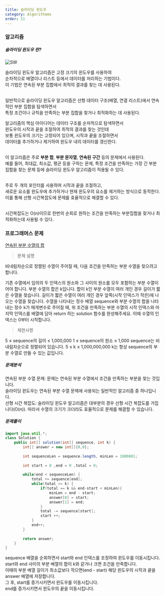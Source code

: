 ```yaml
---
title: 슬라이딩 윈도우
category: Algorithems
order: 11
---
```


### 알고리즘
##### 슬라이딩 윈도우 란?
![SW](https://drive.google.com/uc?id=1NfwLdobSpGU6wz9b4AwM4rKG1ZqHWwHs)

슬라이딩 윈도우 알고리즘은 고정 크기의 윈도우를 사용하여 <br>순차적으로 배열이나 리스트 등에서 데이터를 처리하는 기법이다.<br> 이 기법은 연속된 부분 집합에서 최적의 결과를 찾는 데 사용된다.<br><br>

일반적으로 슬라이딩 윈도우 알고리즘은 선형 데이터 구조(배열, 연결 리스트)에서 연속적인 부분 집합을 탐색하면서<br> 특정 조건이나 규칙을 만족하는 부분 집합을 찾거나 최적화하는 데 사용된다.<br>

알고리즘의 핵심 아이디어는 데이터 구조를 순차적으로 탐색하면서<br> 윈도우의 시작과 끝을 조절하여 최적의 결과를 찾는 것인데 <br>보통 윈도우의 크기는 고정되어 있으며, 시작과 끝을 조절하면서<br> 데이터를 추가하거나 제거하여 윈도우 내의 데이터를 갱신한다. <br><br>

이 알고리즘은 주로 **부분 합**, **부분 문자열**, **연속된 구간** 등의 문제에서 사용된다. <br>예를 들어, 최대값, 최소값, 평균 등을 구하는 문제, 특정 조건을 만족하는 가장 긴 부분집합을 찾는 문제 등에 슬라이딩 윈도우 알고리즘이 적용될 수 있다.<br><br>

주로 두 개의 포인터를 사용하여 시작과 끝을 조절하고,<br> 새로운 요소를 윈도우에 추가하거나 현재 윈도우의 요소를 제거하는 방식으로 동작한다. <br>이를 통해 선형 시간복잡도에 문제를 효율적으로 해결할 수 있다.<br> <br>

시간복잡도는 O(n)이므로 한번의 순회로 원하는 조건을 만족하는 부분집합을 찾거나 최적화하는데 사용될 수 있다.<br>

### 프로그래머스 문제
[연속된 부분 수열의 합](https://school.programmers.co.kr/learn/courses/30/lessons/178870)
> 문제 설명

비내림차순으로 정렬된 수열이 주어질 때, 다음 조건을 만족하는 부분 수열을 찾으려고 합니다.

기존 수열에서 임의의 두 인덱스의 원소와 그 사이의 원소를 모두 포함하는 부분 수열이어야 합니다.
부분 수열의 합은 k입니다.
합이 k인 부분 수열이 여러 개인 경우 길이가 짧은 수열을 찾습니다.
길이가 짧은 수열이 여러 개인 경우 앞쪽(시작 인덱스가 작은)에 나오는 수열을 찾습니다.
수열을 나타내는 정수 배열 sequence와 부분 수열의 합을 나타내는 정수 k가 매개변수로 주어질 때, 위 조건을 만족하는 부분 수열의 시작 인덱스와 마지막 인덱스를 배열에 담아 return 하는 solution 함수를 완성해주세요. 이때 수열의 인덱스는 0부터 시작합니다.

> 제한사항 

5 ≤ sequence의 길이 ≤ 1,000,000
1 ≤ sequence의 원소 ≤ 1,000
sequence는 비내림차순으로 정렬되어 있습니다.
5 ≤ k ≤ 1,000,000,000
k는 항상 sequence의 부분 수열로 만들 수 있는 값입니다.


##### 문제분석
연속된 부분 수열 문제: 문제는 연속된 부분 수열에서 조건을 만족하는 부분을 찾는 것입니다. <br>슬라이딩 윈도우는 연속된 부분 수열 문제에 사용되는 일반적인 알고리즘 중 하나입니다.<br>
선형 시간 복잡도: 슬라이딩 윈도우 알고리즘은 대부분의 경우 선형 시간 복잡도를 가집니다(O(n)). 따라서 수열의 크기가 크더라도 효율적으로 문제를 해결할 수 있습니다.<br>
##### 문제풀이
```java
import java.util.*;
class Solution {
    public int[] solution(int[] sequence, int k) {
        int[] answer = new int[]{0,0};
        
        int sequenceLen = sequence.length, minLen = 1000001;
        
        int start = 0 ,end = 0 ,total = 0;
        
        while(end < sequenceLen) {
            total += sequence[end];
            while(total >= k) {
                if(total == k && end-start < minLen){
                    minLen = end - start;
                    answer[0] = start;
                    answer[1] = end;
                }
                total -= sequence[start];
                start ++;
            }
            end++;
        }
        
        return answer;
    }
}
```
sequence 배열을 순회하면서 start와 end 인덱스를 조정하여 윈도우를 이동시킵니다.<br>
start와 end 사이의 부분 배열의 합이 k와 같거나 크면 조건을 만족합니다.<br>
이때의 부분 배열 길이가 최소값보다 작으면(end - start) 해당 윈도우의 시작과 끝을 answer 배열에 저장합니다.<br>
그 후, start를 증가시키면서 윈도우를 이동시킵니다.<br>
end를 증가시키면서 윈도우의 끝을 이동시킵니다.<br>
